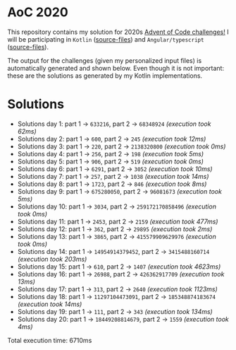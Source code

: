 # AoC 2020

This repository contains my solution for 2020s [Advent of Code challenges!](https://adventofcode.com/2020)
I will be participating in `Kotlin` ([source-files](https://github.com/KristofAchten/AoC2020/tree/master/kotlin/src)) and `Angular/typescript` ([source-files](https://github.com/KristofAchten/AoC2020/tree/master/angular/aoc/src/app)).

The output for the challenges (given my personalized input files) is automatically generated and shown below. Even though it is not important: these are the solutions as generated by my Kotlin implementations.

# Solutions
- Solutions day 1: part 1 -> `633216`, part 2 -> `68348924` *(execution took 62ms)*
- Solutions day 2: part 1 -> `600`, part 2 -> `245` *(execution took 12ms)*
- Solutions day 3: part 1 -> `220`, part 2 -> `2138320800` *(execution took 0ms)*
- Solutions day 4: part 1 -> `256`, part 2 -> `198` *(execution took 5ms)*
- Solutions day 5: part 1 -> `906`, part 2 -> `519` *(execution took 0ms)*
- Solutions day 6: part 1 -> `6291`, part 2 -> `3052` *(execution took 10ms)*
- Solutions day 7: part 1 -> `257`, part 2 -> `1038` *(execution took 14ms)*
- Solutions day 8: part 1 -> `1723`, part 2 -> `846` *(execution took 8ms)*
- Solutions day 9: part 1 -> `675280050`, part 2 -> `96081673` *(execution took 5ms)*
- Solutions day 10: part 1 -> `3034`, part 2 -> `259172170858496` *(execution took 0ms)*
- Solutions day 11: part 1 -> `2453`, part 2 -> `2159` *(execution took 477ms)*
- Solutions day 12: part 1 -> `362`, part 2 -> `29895` *(execution took 2ms)*
- Solutions day 13: part 1 -> `3865`, part 2 -> `415579909629976` *(execution took 0ms)*
- Solutions day 14: part 1 -> `14954914379452`, part 2 -> `3415488160714` *(execution took 203ms)*
- Solutions day 15: part 1 -> `610`, part 2 -> `1407` *(execution took 4623ms)*
- Solutions day 16: part 1 -> `26988`, part 2 -> `426362917709` *(execution took 13ms)*
- Solutions day 17: part 1 -> `313`, part 2 -> `2640` *(execution took 1123ms)*
- Solutions day 18: part 1 -> `11297104473091`, part 2 -> `185348874183674` *(execution took 14ms)*
- Solutions day 19: part 1 -> `111`, part 2 -> `343` *(execution took 134ms)*
- Solutions day 20: part 1 -> `18449208814679`, part 2 -> `1559` *(execution took 4ms)*


 Total execution time: 6710ms
